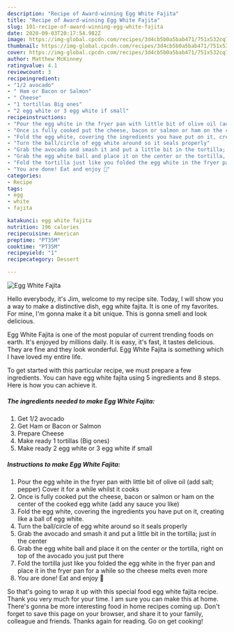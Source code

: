 ```yaml
---
description: "Recipe of Award-winning Egg White Fajita"
title: "Recipe of Award-winning Egg White Fajita"
slug: 101-recipe-of-award-winning-egg-white-fajita
date: 2020-09-03T20:17:54.982Z
image: https://img-global.cpcdn.com/recipes/3d4cb5b0a5bab471/751x532cq70/egg-white-fajita-recipe-main-photo.jpg
thumbnail: https://img-global.cpcdn.com/recipes/3d4cb5b0a5bab471/751x532cq70/egg-white-fajita-recipe-main-photo.jpg
cover: https://img-global.cpcdn.com/recipes/3d4cb5b0a5bab471/751x532cq70/egg-white-fajita-recipe-main-photo.jpg
author: Matthew McKinney
ratingvalue: 4.1
reviewcount: 3
recipeingredient:
- "1/2 avocado"
- " Ham or Bacon or Salmon"
- " Cheese"
- "1 tortillas Big ones"
- "2 egg white or 3 egg white if small"
recipeinstructions:
- "Pour the egg white in the fryer pan with little bit of olive oil (add salt; pepper) Cover it for a while whilst it cooks"
- "Once is fully cooked put the cheese, bacon or salmon or ham on the center of the cooked egg white (add any sauce you like)"
- "Fold the egg white, covering the ingredients you have put on it, creating like a ball of egg white."
- "Turn the ball/circle of egg white around so it seals properly"
- "Grab the avocado and smash it and put a little bit in the tortilla; just in the center"
- "Grab the egg white ball and place it on the center or the tortilla, right on top of the avocado you just put there"
- "Fold the tortilla just like you folded the egg white in the fryer pan and place it in the fryer pan for a while so the cheese melts even more"
- "You are done! Eat and enjoy 💜"
categories:
- Recipe
tags:
- egg
- white
- fajita

katakunci: egg white fajita 
nutrition: 196 calories
recipecuisine: American
preptime: "PT35M"
cooktime: "PT35M"
recipeyield: "1"
recipecategory: Dessert

---
```



![Egg White Fajita](https://img-global.cpcdn.com/recipes/3d4cb5b0a5bab471/751x532cq70/egg-white-fajita-recipe-main-photo.jpg)

Hello everybody, it's Jim, welcome to my recipe site. Today, I will show you a way to make a distinctive dish, egg white fajita. It is one of my favorites. For mine, I'm gonna make it a bit unique. This is gonna smell and look delicious.



Egg White Fajita is one of the most popular of current trending foods on earth. It's enjoyed by millions daily. It is easy, it's fast, it tastes delicious. They are fine and they look wonderful. Egg White Fajita is something which I have loved my entire life.


To get started with this particular recipe, we must prepare a few ingredients. You can have egg white fajita using 5 ingredients and 8 steps. Here is how you can achieve it.

<!--inarticleads1-->

##### The ingredients needed to make Egg White Fajita:

1. Get 1/2 avocado
1. Get  Ham or Bacon or Salmon
1. Prepare  Cheese
1. Make ready 1 tortillas (Big ones)
1. Make ready 2 egg white or 3 egg white if small




<!--inarticleads2-->

##### Instructions to make Egg White Fajita:

1. Pour the egg white in the fryer pan with little bit of olive oil (add salt; pepper) Cover it for a while whilst it cooks
1. Once is fully cooked put the cheese, bacon or salmon or ham on the center of the cooked egg white (add any sauce you like)
1. Fold the egg white, covering the ingredients you have put on it, creating like a ball of egg white.
1. Turn the ball/circle of egg white around so it seals properly
1. Grab the avocado and smash it and put a little bit in the tortilla; just in the center
1. Grab the egg white ball and place it on the center or the tortilla, right on top of the avocado you just put there
1. Fold the tortilla just like you folded the egg white in the fryer pan and place it in the fryer pan for a while so the cheese melts even more
1. You are done! Eat and enjoy 💜




So that's going to wrap it up with this special food egg white fajita recipe. Thank you very much for your time. I am sure you can make this at home. There's gonna be more interesting food in home recipes coming up. Don't forget to save this page on your browser, and share it to your family, colleague and friends. Thanks again for reading. Go on get cooking!
